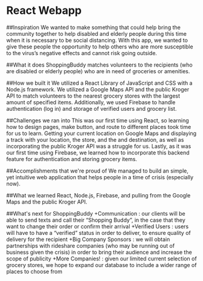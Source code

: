 # React Webapp

##Inspiration
We wanted to make something that could help bring the community together to help disabled and elderly people during this time when it is necessary to be social distancing. With this app, we wanted to give these people the opportunity to help others who are more susceptible to the virus’s negative effects and cannot risk going outside.

##What it does
ShoppingBuddy matches volunteers to the recipients (who are disabled or elderly people) who are in need of groceries or amenities.

##How we built it
We utilized a React Library of JavaScript and CSS with a Node.js framework. We utilized a Google Maps API and the public Kroger API to match volunteers to the nearest grocery stores with the largest amount of specified items. Additionally, we used Firebase to handle authentication (log in) and storage of verified users and grocery list.

##Challenges we ran into
This was our first time using React, so learning how to design pages, make button, and route to different places took time for us to learn. Getting your current location on Google Maps and displaying a track with your location, the store, and the and destination, as well as incorporating the public Kroger API was a struggle for us. Lastly, as it was our first time using Firebase, we learned how to incorporate this backend feature for authentication and storing grocery items.

##Accomplishments that we're proud of
We managed to build an simple, yet intuitive web application that helps people in a time of crisis (especially now).

##What we learned
React, Node.js, Firebase, and pulling from the Google Maps and the public Kroger API.

##What's next for ShoppingBuddy
+Communication : our clients will be able to send texts and call their “Shopping Buddy”, in the case that they want to change their order or confirm their arrival
+Verified Users : users will have to have a “verified” status in order to deliver, to ensure quality of delivery for the recipient
+Big Company Sponsors : we will obtain partnerships with rideshare companies (who may be running out of business given the crisis) in order to bring their audience and increase the scope of publicity
+More Companies! : given our limited current selection of grocery stores, we hope to expand our database to include a wider range of places to choose from
